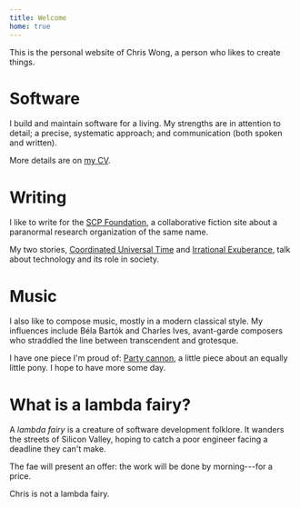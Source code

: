 ```yaml
---
title: Welcome
home: true
---
```


This is the personal website of Chris Wong,
a person who likes to create things.

# Software

I build and maintain software for a living.
My strengths are in attention to detail;
a precise, systematic approach;
and communication (both spoken and written).

More details are on [my CV].

[my CV]: /cv/

# Writing

I like to write for the [SCP Foundation],
a collaborative fiction site about a paranormal research organization
of the same name.

My two stories,
[Coordinated Universal Time] and [Irrational Exuberance],
talk about technology and its role in society.

[SCP Foundation]: http://scp-wiki.net
[Coordinated Universal Time]: http://www.scp-wiki.net/scp-4882
[Irrational Exuberance]: http://www.scp-wiki.net/scp-5777

# Music

I also like to compose music, mostly in a modern classical style.
My influences include Béla Bartók and Charles Ives,
avant-garde composers who straddled the line between transcendent and grotesque.

I have one piece I'm proud of:
[Party cannon], a little piece about an equally little pony.
I hope to have more some day.

[Party cannon]: https://soundcloud.com/lambda-fairy/party-cannon

# What is a lambda fairy?

A *lambda fairy* is a creature of software development folklore.
It wanders the streets of Silicon Valley,
hoping to catch a poor engineer facing a deadline they can't make.

The fae will present an offer:
the work will be done by morning---for a price.

Chris is not a lambda fairy.
